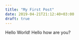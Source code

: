 ```yaml
---
title: "My First Post"
date: 2019-04-21T21:12:40+03:00
draft: true
---
```


Hello World!
Hello how are you?